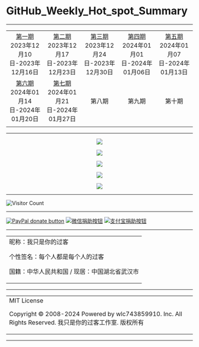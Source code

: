 # GitHub_Weekly_Hot_spot_Summary

---

|                                                              |                                                              |                                                              |                                                              |                                                              |
| :----------------------------------------------------------: | :----------------------------------------------------------: | :----------------------------------------------------------: | :----------------------------------------------------------: | :----------------------------------------------------------: |
| [第一期](https://raw.githubusercontent.com/wlc743859910/GitHub_Weekly_Hot_spot_Summary/master/The_first_phase.md) 2023年12月10日-2023年12月16日 | [第二期](https://raw.githubusercontent.com/wlc743859910/GitHub_Weekly_Hot_spot_Summary/master/The_second_phase.md) 2023年12月17日-2023年12月23日 | [第三期](https://raw.githubusercontent.com/wlc743859910/GitHub_Weekly_Hot_spot_Summary/master/The_third_phase.md) 2023年12月24日-2023年12月30日 | [第四期](https://raw.githubusercontent.com/wlc743859910/GitHub_Weekly_Hot_spot_Summary/master/The_fourth_phase.md) 2024年01月01日-2024年01月06日 | [第五期](https://raw.githubusercontent.com/wlc743859910/GitHub_Weekly_Hot_spot_Summary/master/The_fifth_phase.md) 2024年01月07日-2024年01月13日 |
| [第六期](https://raw.githubusercontent.com/wlc743859910/GitHub_Weekly_Hot_spot_Summary/master/The_sixth_phase.md) 2024年01月14日-2024年01月20日 | [第七期](https://raw.githubusercontent.com/wlc743859910/GitHub_Weekly_Hot_spot_Summary/master/The_seventh_phase.md) 2024年01月21日-2024年01月27日 |                            第八期                            |                            第九期                            |                            第十期                            |
|                                                              |                                                              |                                                              |                                                              |                                                              |

---

<p align="center">
  <img src="https://raw.github.ink/wlc743859910/GitHub_Weekly_Hot_spot_Summary/master/img/1.webp">
</p>

<p align="center">
  <img src="https://raw.github.ink/wlc743859910/GitHub_Weekly_Hot_spot_Summary/master/img/2.webp">
</p>

<p align="center">
  <img src="https://raw.github.ink/wlc743859910/GitHub_Weekly_Hot_spot_Summary/master/img/3.webp">
</p>

<p align="center">
  <img src="https://raw.github.ink/wlc743859910/GitHub_Weekly_Hot_spot_Summary/master/img/4.webp">
</p>

<p align="center">
  <img src="https://raw.github.ink/wlc743859910/GitHub_Weekly_Hot_spot_Summary/master/img/5.webp">
</p>

---

![Visitor Count](https://profile-counter.glitch.me/{GitHub_Weekly_Hot_spot_Summary}/count.svg)

---

[![PayPal donate button](https://img.shields.io/badge/PayPal-donate-green.svg)](https://paypal.me/)  [![微信捐助按钮](https://img.shields.io/badge/%E5%BE%AE%E4%BF%A1-%E5%90%91TA%E6%8D%90%E5%8A%A9-green.svg)](图片链接) [![支付宝捐助按钮](https://img.shields.io/badge/%E6%94%AF%E4%BB%98%E5%AE%9D-%E5%90%91TA%E6%8D%90%E5%8A%A9-green.svg)](图片链接)

---

<table>
    <tr>
        <td >
昵称：我只是你的过客

个性签名：每个人都是每个人的过客

国籍：中华人民共和国 / 现居：中国湖北省武汉市
        </center>
        </td>
    </tr>
</table>

---

<table>
    <tr>
        <td >
MIT License

Copyright © 2008-2024 Powered by wlc743859910. Inc. All Rights Reserved. 我只是你的过客工作室. 版权所有
        </center>
        </td>
    </tr>
</table>

---
